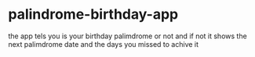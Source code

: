 # palindrome-birthday-app
 the app tels you is your birthday palimdrome or not and if not it shows the next palimdrome date and the days you missed to achive it 

